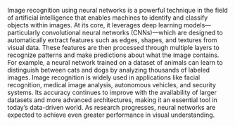 Image recognition using neural networks is a powerful technique in the field of artificial intelligence that enables machines to identify and classify objects within images. At its core, it leverages deep learning models—particularly convolutional neural networks (CNNs)—which are designed to automatically extract features such as edges, shapes, and textures from visual data. These features are then processed through multiple layers to recognize patterns and make predictions about what the image contains. For example, a neural network trained on a dataset of animals can learn to distinguish between cats and dogs by analyzing thousands of labeled images. Image recognition is widely used in applications like facial recognition, medical image analysis, autonomous vehicles, and security systems. Its accuracy continues to improve with the availability of larger datasets and more advanced architectures, making it an essential tool in today’s data-driven world. As research progresses, neural networks are expected to achieve even greater performance in visual understanding.
